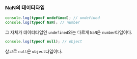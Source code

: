 ### NaN의 데이터타입

```js
console.log(typeof undefined); // undefined
console.log(typeof NaN); // number
```

그 자체가 데이터타입인 `undefined`와는 다르게 `NaN`은 `number`타입이다.
<br>

```js
console.log(typeof null); // object
```

참고로 `null`은 `object`타입이다.
